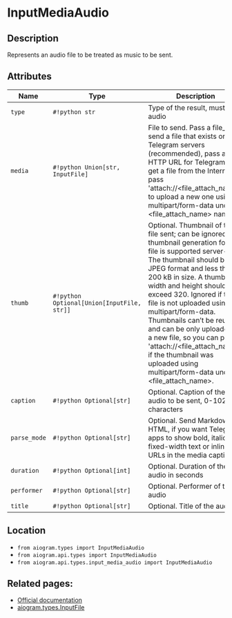 # InputMediaAudio

## Description

Represents an audio file to be treated as music to be sent.


## Attributes

| Name | Type | Description |
| - | - | - |
| `type` | `#!python str` | Type of the result, must be audio |
| `media` | `#!python Union[str, InputFile]` | File to send. Pass a file_id to send a file that exists on the Telegram servers (recommended), pass an HTTP URL for Telegram to get a file from the Internet, or pass 'attach://<file_attach_name>' to upload a new one using multipart/form-data under <file_attach_name> name. |
| `thumb` | `#!python Optional[Union[InputFile, str]]` | Optional. Thumbnail of the file sent; can be ignored if thumbnail generation for the file is supported server-side. The thumbnail should be in JPEG format and less than 200 kB in size. A thumbnail‘s width and height should not exceed 320. Ignored if the file is not uploaded using multipart/form-data. Thumbnails can’t be reused and can be only uploaded as a new file, so you can pass 'attach://<file_attach_name>' if the thumbnail was uploaded using multipart/form-data under <file_attach_name>. |
| `caption` | `#!python Optional[str]` | Optional. Caption of the audio to be sent, 0-1024 characters |
| `parse_mode` | `#!python Optional[str]` | Optional. Send Markdown or HTML, if you want Telegram apps to show bold, italic, fixed-width text or inline URLs in the media caption. |
| `duration` | `#!python Optional[int]` | Optional. Duration of the audio in seconds |
| `performer` | `#!python Optional[str]` | Optional. Performer of the audio |
| `title` | `#!python Optional[str]` | Optional. Title of the audio |



## Location

- `from aiogram.types import InputMediaAudio`
- `from aiogram.api.types import InputMediaAudio`
- `from aiogram.api.types.input_media_audio import InputMediaAudio`

## Related pages:

- [Official documentation](https://core.telegram.org/bots/api#inputmediaaudio)
- [aiogram.types.InputFile](../types/input_file.md)
